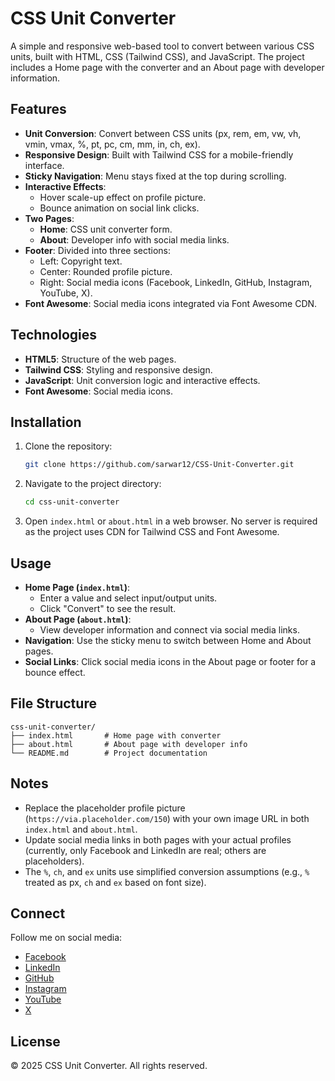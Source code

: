 # CSS Unit Converter

A simple and responsive web-based tool to convert between various CSS units, built with HTML, CSS (Tailwind CSS), and JavaScript. The project includes a Home page with the converter and an About page with developer information.

## Features
- **Unit Conversion**: Convert between CSS units (px, rem, em, vw, vh, vmin, vmax, %, pt, pc, cm, mm, in, ch, ex).
- **Responsive Design**: Built with Tailwind CSS for a mobile-friendly interface.
- **Sticky Navigation**: Menu stays fixed at the top during scrolling.
- **Interactive Effects**: 
  - Hover scale-up effect on profile picture.
  - Bounce animation on social link clicks.
- **Two Pages**:
  - **Home**: CSS unit converter form.
  - **About**: Developer info with social media links.
- **Footer**: Divided into three sections:
  - Left: Copyright text.
  - Center: Rounded profile picture.
  - Right: Social media icons (Facebook, LinkedIn, GitHub, Instagram, YouTube, X).
- **Font Awesome**: Social media icons integrated via Font Awesome CDN.

## Technologies
- **HTML5**: Structure of the web pages.
- **Tailwind CSS**: Styling and responsive design.
- **JavaScript**: Unit conversion logic and interactive effects.
- **Font Awesome**: Social media icons.

## Installation
1. Clone the repository:
   ```bash
   git clone https://github.com/sarwar12/CSS-Unit-Converter.git
   ```
2. Navigate to the project directory:
   ```bash
   cd css-unit-converter
   ```
3. Open `index.html` or `about.html` in a web browser. No server is required as the project uses CDN for Tailwind CSS and Font Awesome.

## Usage
- **Home Page (`index.html`)**:
  - Enter a value and select input/output units.
  - Click "Convert" to see the result.
- **About Page (`about.html`)**:
  - View developer information and connect via social media links.
- **Navigation**: Use the sticky menu to switch between Home and About pages.
- **Social Links**: Click social media icons in the About page or footer for a bounce effect.

## File Structure
```
css-unit-converter/
├── index.html       # Home page with converter
├── about.html       # About page with developer info
└── README.md        # Project documentation
```

## Notes
- Replace the placeholder profile picture (`https://via.placeholder.com/150`) with your own image URL in both `index.html` and `about.html`.
- Update social media links in both pages with your actual profiles (currently, only Facebook and LinkedIn are real; others are placeholders).
- The `%`, `ch`, and `ex` units use simplified conversion assumptions (e.g., `%` treated as px, `ch` and `ex` based on font size).

## Connect
Follow me on social media:
- [Facebook](https://facebook.com/w3sarwar)
- [LinkedIn](https://www.linkedin.com/in/w3sarwar)
- [GitHub](https://github.com/sarwar12)
- [Instagram](https://instagram.com/iam_gsarwar)
- [YouTube](https://youtube.com/@learnwithgsarwar)
- [X](https://x.com/w3sarwar)

## License
© 2025 CSS Unit Converter. All rights reserved.
